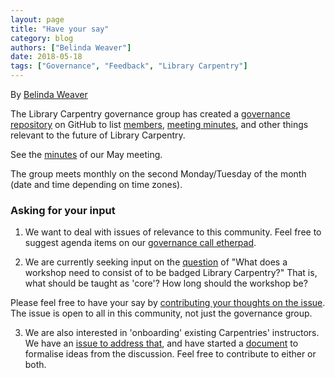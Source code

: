 ```yaml
---
layout: page
title: "Have your say"
category: blog
authors: ["Belinda Weaver"]
date: 2018-05-18
tags: ["Governance", "Feedback", "Library Carpentry"]
---
```


By [Belinda Weaver](https://twitter.com/cloudaus)

The Library Carpentry governance group has created a [governance repository](https://github.com/LibraryCarpentry/governance)
on GitHub to list [members](https://github.com/LibraryCarpentry/governance/blob/master/members.md), 
[meeting minutes](https://github.com/LibraryCarpentry/governance/tree/master/minutes), and 
other things relevant to the future
of Library Carpentry. 

See the [minutes](https://github.com/LibraryCarpentry/governance/tree/master/minutes) of our May meeting.

The group meets monthly on the second Monday/Tuesday of the month (date and time depending on time zones).

### Asking for your input

1. We want to deal with issues of relevance to this community. Feel free to suggest agenda 
items on our [governance call etherpad](http://pad.software-carpentry.org/lc-gov-call).

2. We are currently seeking input on the [question](https://github.com/LibraryCarpentry/governance/issues/1) 
of "What does a workshop need to consist of to be badged Library Carpentry?" That is, what should be taught as 'core'? How long should the workshop be? 

Please feel free to have your say by [contributing your thoughts on the issue](https://github.com/LibraryCarpentry/governance/issues/1).
The issue is open to all in this community, not just the governance group.

3. We are also interested in 'onboarding' existing Carpentries' instructors. We have an [issue to address that](https://github.com/LibraryCarpentry/new-website/issues/6), 
and have started a [document](https://github.com/LibraryCarpentry/governance/blob/master/dev/onboarding.md) to formalise ideas from the discussion.
Feel free to contribute to either or both.
